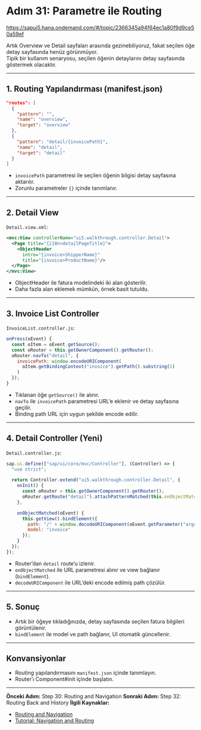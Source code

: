 # Adım 31: Parametre ile Routing

https://sapui5.hana.ondemand.com/#/topic/2366345a94f64ec1a80f9d9ce50a59ef

Artık Overview ve Detail sayfaları arasında gezinebiliyoruz, fakat seçilen öğe detay sayfasında henüz görünmüyor.  
Tipik bir kullanım senaryosu, seçilen öğenin detaylarını detay sayfasında göstermek olacaktır.

---

## 1. Routing Yapılandırması (manifest.json)

```json
"routes": [
  {
    "pattern": "",
    "name": "overview",
    "target": "overview"
  },
  {
    "pattern": "detail/{invoicePath}",
    "name": "detail",
    "target": "detail"
  }
]
````

* `invoicePath` parametresi ile seçilen öğenin bilgisi detay sayfasına aktarılır.
* Zorunlu parametreler `{}` içinde tanımlanır.

---

## 2. Detail View

`Detail.view.xml`:

```xml
<mvc:View controllerName="ui5.walkthrough.controller.Detail">
  <Page title="{i18n>detailPageTitle}">
    <ObjectHeader
      intro="{invoice>ShipperName}"
      title="{invoice>ProductName}"/>
  </Page>
</mvc:View>
```

* ObjectHeader ile fatura modelindeki iki alan gösterilir.
* Daha fazla alan eklemek mümkün, örnek basit tutuldu.

---

## 3. Invoice List Controller

`InvoiceList.controller.js`:

```javascript
onPress(oEvent) {
  const oItem = oEvent.getSource();
  const oRouter = this.getOwnerComponent().getRouter();
  oRouter.navTo("detail", {
    invoicePath: window.encodeURIComponent(
      oItem.getBindingContext("invoice").getPath().substring(1)
    )
  });
}
```

* Tıklanan öğe `getSource()` ile alınır.
* `navTo` ile `invoicePath` parametresi URL’e eklenir ve detay sayfasına geçilir.
* Binding path URL için uygun şekilde encode edilir.

---

## 4. Detail Controller (Yeni)

`Detail.controller.js`:

```javascript
sap.ui.define(["sap/ui/core/mvc/Controller"], (Controller) => {
  "use strict";

  return Controller.extend("ui5.walkthrough.controller.Detail", {
    onInit() {
      const oRouter = this.getOwnerComponent().getRouter();
      oRouter.getRoute("detail").attachPatternMatched(this.onObjectMatched, this);
    },

    onObjectMatched(oEvent) {
      this.getView().bindElement({
        path: "/" + window.decodeURIComponent(oEvent.getParameter("arguments").invoicePath),
        model: "invoice"
      });
    }
  });
});
```

* Router’dan `detail` route’u izlenir.
* `onObjectMatched` ile URL parametresi alınır ve view bağlanır (`bindElement`).
* `decodeURIComponent` ile URL’deki encode edilmiş path çözülür.

---

## 5. Sonuç

* Artık bir öğeye tıkladığınızda, detay sayfasında seçilen fatura bilgileri görüntülenir.
* `bindElement` ile model ve path bağlanır, UI otomatik güncellenir.

---

## Konvansiyonlar

* Routing yapılandırmasını `manifest.json` içinde tanımlayın.
* Router’ı Component#init içinde başlatın.

---

**Önceki Adım:** Step 30: Routing and Navigation
**Sonraki Adım:** Step 32: Routing Back and History
**İlgili Kaynaklar:**

* [Routing and Navigation](https://sapui5.hana.ondemand.com/#/topic/…)
* [Tutorial: Navigation and Routing](https://sapui5.hana.ondemand.com/#/topic/…)

```
